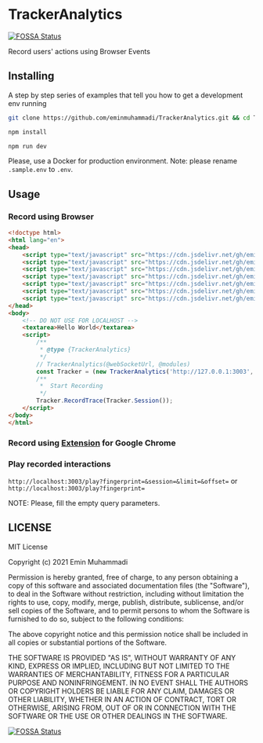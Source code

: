 # TrackerAnalytics
[![FOSSA Status](https://app.fossa.com/api/projects/git%2Bgithub.com%2Feminmuhammadi%2FTrackerAnalytics.svg?type=shield)](https://app.fossa.com/projects/git%2Bgithub.com%2Feminmuhammadi%2FTrackerAnalytics?ref=badge_shield)


Record users' actions using Browser Events

## Installing
A step by step series of examples that tell you how to get a development env running

```bash
git clone https://github.com/eminmuhammadi/TrackerAnalytics.git && cd TrackerAnalytics
```

```bash
npm install
```

```bash
npm run dev
```

Please, use a Docker for production environment. Note: please rename ```.sample.env``` to ```.env```.

## Usage
### Record using Browser
```html
<!doctype html>
<html lang="en">
<head>
    <script type="text/javascript" src="https://cdn.jsdelivr.net/gh/eminmuhammadi/TrackerAnalytics@0.1.1/extension/lib/client.min.js"></script>
    <script type="text/javascript" src="https://cdn.jsdelivr.net/gh/eminmuhammadi/TrackerAnalytics@0.1.1/extension/lib/crypto.min.js"></script>
    <script type="text/javascript" src="https://cdn.jsdelivr.net/gh/eminmuhammadi/TrackerAnalytics@0.1.1/extension/lib/underscore.min.js"></script>
    <script type="text/javascript" src="https://cdn.jsdelivr.net/gh/eminmuhammadi/TrackerAnalytics@0.1.1/extension/lib/observe.js"></script>
    <script type="text/javascript" src="https://cdn.jsdelivr.net/gh/eminmuhammadi/TrackerAnalytics@0.1.1/extension/lib/rrweb.js"></script>
    <script type="text/javascript" src="https://cdn.jsdelivr.net/gh/eminmuhammadi/TrackerAnalytics@0.1.1/extension/lib/socket.io.min.js"></script>
    <script type="text/javascript" src="https://cdn.jsdelivr.net/gh/eminmuhammadi/TrackerAnalytics@0.1.1/extension/src/main.js"></script>
</head>
<body>
    <!-- DO NOT USE FOR LOCALHOST -->
    <textarea>Hello World</textarea>
    <script>
        /**
         * @type {TrackerAnalytics}
         */
        // TrackerAnalytics(@webSocketUrl, @modules)
        const Tracker = (new TrackerAnalytics('http://127.0.0.1:3003', {io,rrwebRecord,ClientJS,CryptoJS,_}));
        /**
         *  Start Recording
         */
        Tracker.RecordTrace(Tracker.Session());
    </script>
</body>
</html>
```
### Record using [Extension](/extension) for Google Chrome

### Play recorded interactions
```http://localhost:3003/play?fingerprint=&session=&limit=&offset=``` or ```http://localhost:3003/play?fingerprint=```

NOTE: Please, fill the empty query parameters.

## LICENSE
MIT License

Copyright (c) 2021 Emin Muhammadi

Permission is hereby granted, free of charge, to any person obtaining a copy
of this software and associated documentation files (the "Software"), to deal
in the Software without restriction, including without limitation the rights
to use, copy, modify, merge, publish, distribute, sublicense, and/or sell
copies of the Software, and to permit persons to whom the Software is
furnished to do so, subject to the following conditions:

The above copyright notice and this permission notice shall be included in all
copies or substantial portions of the Software.

THE SOFTWARE IS PROVIDED "AS IS", WITHOUT WARRANTY OF ANY KIND, EXPRESS OR
IMPLIED, INCLUDING BUT NOT LIMITED TO THE WARRANTIES OF MERCHANTABILITY,
FITNESS FOR A PARTICULAR PURPOSE AND NONINFRINGEMENT. IN NO EVENT SHALL THE
AUTHORS OR COPYRIGHT HOLDERS BE LIABLE FOR ANY CLAIM, DAMAGES OR OTHER
LIABILITY, WHETHER IN AN ACTION OF CONTRACT, TORT OR OTHERWISE, ARISING FROM,
OUT OF OR IN CONNECTION WITH THE SOFTWARE OR THE USE OR OTHER DEALINGS IN THE
SOFTWARE.


[![FOSSA Status](https://app.fossa.com/api/projects/git%2Bgithub.com%2Feminmuhammadi%2FTrackerAnalytics.svg?type=large)](https://app.fossa.com/projects/git%2Bgithub.com%2Feminmuhammadi%2FTrackerAnalytics?ref=badge_large)